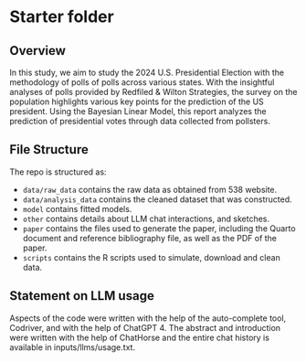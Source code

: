 # Starter folder

## Overview

In this study, we aim to study the 2024 U.S. Presidential Election with the methodology of  polls of polls across various states. With the insightful analyses of polls provided by Redfiled & Wilton Strategies, the survey on the population highlights various key points for the prediction of the US president. Using the Bayesian Linear Model, this report analyzes the prediction of presidential votes through data collected from pollsters.

## File Structure

The repo is structured as:

-   `data/raw_data` contains the raw data as obtained from 538 website.
-   `data/analysis_data` contains the cleaned dataset that was constructed.
-   `model` contains fitted models. 
-   `other` contains details about LLM chat interactions, and sketches.
-   `paper` contains the files used to generate the paper, including the Quarto document and reference bibliography file, as well as the PDF of the paper. 
-   `scripts` contains the R scripts used to simulate, download and clean data.


## Statement on LLM usage

Aspects of the code were written with the help of the auto-complete tool, Codriver, and with the help of ChatGPT 4. The abstract and introduction were written with the help of ChatHorse and the entire chat history is available in inputs/llms/usage.txt. 

